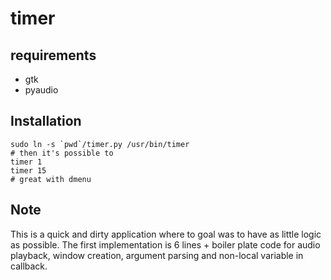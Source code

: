 timer
=====

requirements
------------

* gtk
* pyaudio

Installation
------------

    sudo ln -s `pwd`/timer.py /usr/bin/timer
    # then it's possible to
    timer 1
    timer 15
    # great with dmenu

Note
----
This is a quick and dirty application where to goal was to have as little logic
as possible. The first implementation is 6 lines + boiler plate code for audio
playback, window creation, argument parsing and non-local variable in callback.
